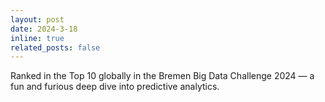 ```yaml
---
layout: post
date: 2024-3-18
inline: true
related_posts: false
---
```


Ranked in the Top 10 globally in the Bremen Big Data Challenge 2024 — a fun and furious deep dive into predictive analytics.